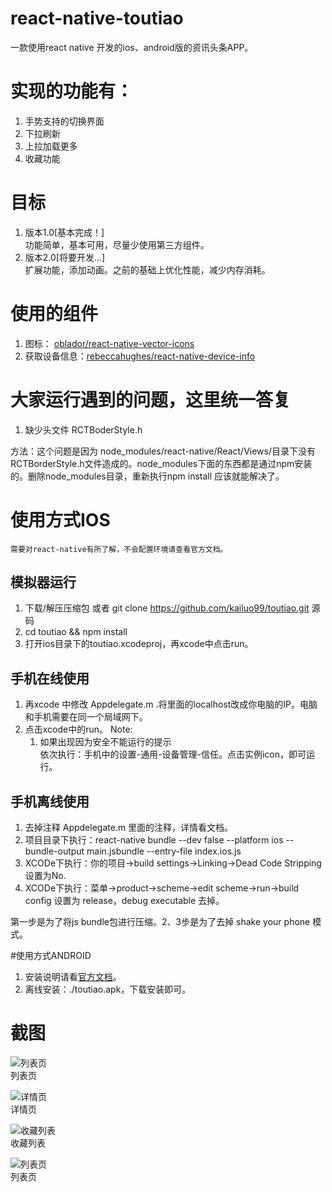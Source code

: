 # react-native-toutiao
一款使用react native 开发的ios、android版的资讯头条APP。

# 实现的功能有：

1. 手势支持的切换界面
2. 下拉刷新
3. 上拉加载更多
4. 收藏功能

# 目标

1. 版本1.0[基本完成！]  
    功能简单，基本可用，尽量少使用第三方组件。
2. 版本2.0[将要开发...]  
    扩展功能，添加动画。之前的基础上优化性能，减少内存消耗。

# 使用的组件

1. 图标： [oblador/react-native-vector-icons](https://github.com/oblador/react-native-vector-icons)
2. 获取设备信息：[rebeccahughes/react-native-device-info](https://github.com/rebeccahughes/react-native-device-info)

# 大家运行遇到的问题，这里统一答复

1. 缺少头文件 RCTBoderStyle.h

方法：这个问题是因为 node_modules/react-native/React/Views/目录下没有RCTBorderStyle.h文件造成的。node_modules下面的东西都是通过npm安装的。删除node_modules目录，重新执行npm install 应该就能解决了。


# 使用方式IOS

    需要对react-native有所了解，不会配置环境请查看官方文档。

## 模拟器运行
1. 下载/解压压缩包 或者 git clone https://github.com/kailuo99/toutiao.git 源码
2. cd toutiao && npm install
3. 打开ios目录下的toutiao.xcodeproj，再xcode中点击run。

## 手机在线使用
1. 再xcode 中修改 Appdelegate.m .将里面的localhost改成你电脑的IP。电脑和手机需要在同一个局域网下。
2. 点击xcode中的run。
Note:
    1. 如果出现因为安全不能运行的提示  
    依次执行：手机中的设置-通用-设备管理-信任。点击实例icon，即可运行。

## 手机离线使用
1. 去掉注释 Appdelegate.m 里面的注释，详情看文档。
2. 项目目录下执行：react-native bundle --dev false --platform ios --bundle-output main.jsbundle --entry-file index.ios.js
3. XCODe下执行：你的项目->build settings->Linking->Dead Code Stripping设置为No.
4. XCODe下执行：菜单->product->scheme->edit scheme->run->build config 设置为 release，debug executable 去掉。

第一步是为了将js bundle包进行压缩。2、3步是为了去掉 shake your phone 模式。

#使用方式ANDROID

1. 安装说明请看[官方文档](http://facebook.github.io/react-native/docs/android-setup.html#content)。
2. 离线安装：./toutiao.apk，下载安装即可。


# 截图

![列表页](http://7xpkii.com1.z0.glb.clouddn.com/demo1.png)  
列表页  

![详情页](http://7xpkii.com1.z0.glb.clouddn.com/demo2.png)  
详情页    

![收藏列表](http://7xpkii.com1.z0.glb.clouddn.com/demo3.png)  
收藏列表  

![列表页](http://7xpkii.com1.z0.glb.clouddn.com/demo4.png)  
列表页
